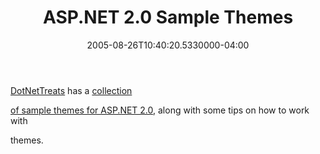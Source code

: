 ﻿---
title: ASP.NET 2.0 Sample Themes
date: "2005-08-26T10:40:20.5330000-04:00"
description: >-
featuredImage: img/1914-featured.png
---

[DotNetTreats](http://www.dotnettreats.com/) has a [collection](http://http//www.dotnettreats.com/samplethemes/Default.aspx)

[of sample themes for ASP.NET 2.0](http://http//www.dotnettreats.com/samplethemes/Default.aspx), along with some tips on how to work with

themes.

